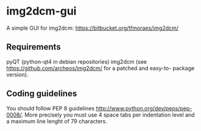 img2dcm-gui
===========

A simple GUI for img2dcm: https://bitbucket.org/tfmoraes/img2dcm/

Requirements
-------------

pyQT (python-qt4 in debian repositories)
img2dcm (see https://github.com/archeos/img2dcm/ for a patched and easy-to-
package version).

Coding guidelines
-----------------
You should follow PEP 8 guidelines
http://www.python.org/dev/peps/pep-0008/. More precisely you must use 4
space tabs per indentation level and a maximum line lenght of 79 characters.
